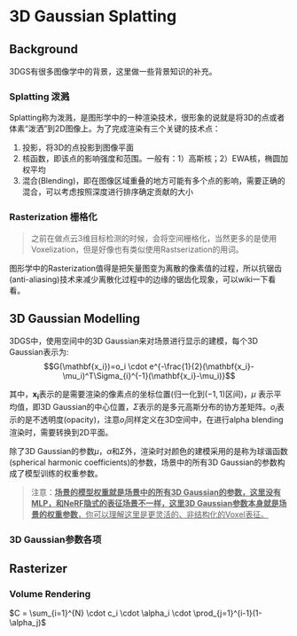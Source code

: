 # 3D Gaussian Splatting

## Background
3DGS有很多图像学中的背景，这里做一些背景知识的补充。

### Splatting 泼溅

Splatting称为泼溅，是图形学中的一种渲染技术，很形象的说就是将3D的点或者体素“泼洒”到2D图像上。为了完成渲染有三个关键的技术点：
1. 投影，将3D的点投影到图像平面
2. 核函数，即该点的影响强度和范围。一般有：1）高斯核；2）EWA核，椭圆加权平均
3. 混合(Blending)，即在图像区域重叠的地方可能有多个点的影响，需要正确的混合，可以考虑按照深度进行排序确定贡献的大小

### Rasterization 栅格化

> 之前在做点云3维目标检测的时候，会将空间栅格化，当然更多的是使用Voxelization，但是好像也有类似使用Rastserization的用词。

图形学中的Rasterization值得是把矢量图变为离散的像素值的过程，所以抗锯齿(anti-aliasing)技术来减少离散化过程中的边缘的锯齿化现象，可以wiki一下看看。


## 3D Gaussian Modelling
3DGS中，使用空间中的3D Gaussian来对场景进行显示的建模，每个3D Gaussian表示为:
$$G(\mathbf{x_i})=o_i \cdot e^{-\frac{1}{2}(\mathbf{x_i}-\mu_i)^T\Sigma_{i}^{-1}(\mathbf{x_i}-\mu_i)}$$

其中，$\mathbf{x_i}$表示的是需要渲染的像素点的坐标位置(归一化到$(-1,1)$区间)，$\mu$ 表示平均值，即3D Gaussian的中心位置，$\Sigma$表示的是多元高斯分布的协方差矩阵。$o_i$表示的是不透明度(opacity)，注意$o_i$同样定义在3D空间中，在进行alpha blending渲染时，需要转换到2D平面。

除了3D Gaussian的参数$\mu$，$\alpha$和$\Sigma$外，渲染时对颜色的建模采用的是称为球谐函数(spherical harmonic coefficients)的参数，场景中的所有3D Gaussian的参数构成了模型训练的权重参数。

> 注意：<ins>**场景的模型权重就是场景中的所有3D Gaussian的参数，这里没有MLP，和NeRF隐式的表征场景不一样，这里3D Gaussian参数本身就是场景的权重参数**，你可以理解这里是更灵活的、非结构化的Voxel表征。</ins>

### 3D Gaussian参数各项

##  Rasterizer

### Volume Rendering

$C = \sum_{i=1}^{N}  \cdot c_i \cdot \alpha_i \cdot \prod_{j=1}^{i-1}(1-\alpha_j)$

